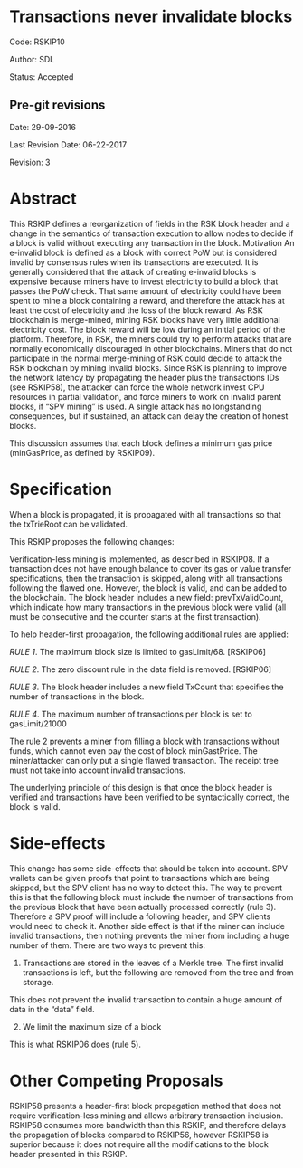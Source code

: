 # Transactions never invalidate blocks

Code: RSKIP10

Author: SDL

Status: Accepted

## Pre-git revisions

Date: 29-09-2016

Last Revision Date: 06-22-2017

Revision: 3


# Abstract

This RSKIP defines a reorganization of fields in the RSK block header and a change in the semantics of transaction execution to allow nodes to decide if a block is valid without executing any transaction in the block.
Motivation
An e-invalid block is defined as a block with correct PoW but is considered invalid by consensus rules when its transactions are executed. It is generally considered that the attack of creating e-invalid blocks is expensive because miners have to invest electricity to build a block that passes the PoW check. That same amount of electricity could have been spent to mine a block containing a reward, and therefore the attack has at least the cost of electricity and the loss of the block reward. As RSK blockchain is merge-mined, mining RSK blocks have very little additional electricity cost. The block reward will be low during an initial period of the platform. Therefore, in RSK, the miners could try to perform attacks that are normally economically discouraged in other blockchains. Miners that do not participate in the normal merge-mining of RSK could decide to attack the RSK blockchain by mining invalid blocks. Since RSK is planning to improve the network latency by propagating the header plus the transactions IDs (see RSKIP58), the attacker can force the whole network invest CPU resources in partial validation, and force miners to work on invalid parent blocks, if “SPV mining” is used. A single attack has no longstanding consequences, but if sustained, an attack can delay the creation of honest blocks. 

This discussion assumes that each block defines a minimum gas price (minGasPrice, as defined by RSKIP09).

# Specification

When a block is propagated, it is propagated with all transactions so that the txTrieRoot can be validated. 

This RSKIP proposes the following changes:

Verification-less mining is implemented, as described in RSKIP08.
If a transaction does not have enough balance to cover its gas or value transfer specifications, then the transaction is skipped, along with all transactions following the flawed one. However, the block is valid, and can be added to the blockchain.
The block header includes a new field: prevTxValidCount, which indicate how many transactions in the previous block were valid (all must be consecutive and the counter starts at the first transaction).

To help header-first propagation, the following additional rules are applied:

*RULE 1*. The maximum block size is limited to gasLimit/68. [RSKIP06]

*RULE 2*. The zero discount rule in the data field is removed.  [RSKIP06]

*RULE 3*. The block header includes a new field TxCount that specifies the number of transactions in the block.

*RULE 4*. The maximum number of transactions per block is set to gasLimit/21000
 
The rule 2 prevents a miner from filling a block with transactions without funds, which cannot even pay the cost of block minGastPrice. The miner/attacker can only put a single flawed transaction. The receipt tree must not take into account invalid transactions.

The underlying principle of this design is that once the block header is verified and transactions have been verified to be syntactically correct, the block is valid.

# Side-effects

This change has some side-effects that should be taken into account. SPV wallets can be given proofs that point to transactions which are being skipped, but the SPV client has no way to detect this.
The way to prevent this is that the following block must include the number of transactions from the previous block that have been actually processed correctly (rule 3).
Therefore a SPV proof will include a following header, and SPV clients would need to check it.
Another side effect is that if the miner can include invalid transactions, then nothing prevents the miner from including a huge number of them. There are two ways to prevent this:

1. Transactions are stored in the leaves of a Merkle tree. The first invalid transactions is left, but the following are removed from the tree and from storage.

This does not prevent the invalid transaction to contain a huge amount of data in the “data” field.

2. We limit the maximum size of a block

This is what RSKIP06 does (rule 5).

# Other Competing Proposals

RSKIP58 presents a header-first block propagation method that does not require verification-less mining and allows arbitrary transaction inclusion. 
RSKIP58 consumes more bandwidth than this RSKIP, and therefore delays the propagation of blocks compared to RSKIP56, however RSKIP58 is superior because 
it does not require all the modifications to the block header presented in this RSKIP.
